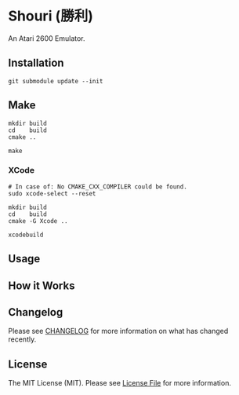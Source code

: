 # Shouri (勝利)

An Atari 2600 Emulator.

## Installation

```
git submodule update --init
```

## Make

```
mkdir build
cd    build
cmake ..

make
```

### XCode

```
# In case of: No CMAKE_CXX_COMPILER could be found.
sudo xcode-select --reset

mkdir build
cd    build
cmake -G Xcode ..

xcodebuild
```

## Usage

## How it Works

## Changelog

Please see [CHANGELOG](CHANGELOG.md) for more information on what has changed recently.

## License

The MIT License (MIT). Please see [License File](LICENSE.md) for more information.